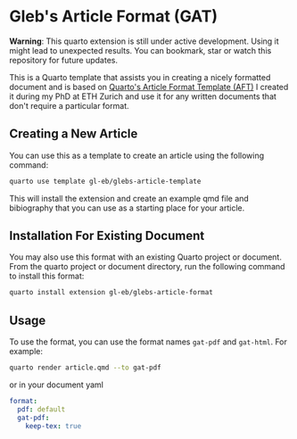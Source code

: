 # Gleb's Article Format (GAT)

**Warning**: This quarto extension is still under active development.
Using it might lead to unexpected results.
You can bookmark, star or watch this repository for future updates.

This is a Quarto template that assists you in creating a nicely formatted
document and is based on
[Quarto's Article Format Template (AFT)](https://github.com/quarto-journals/article-format-template)
I created it during my PhD at ETH Zurich and use it for any written documents
that don't require a particular format.


## Creating a New Article

You can use this as a template to create an article using the following command:

```bash
quarto use template gl-eb/glebs-article-template
```

This will install the extension and create an example qmd file and bibiography
that you can use as a starting place for your article.

## Installation For Existing Document

You may also use this format with an existing Quarto project or document.
From the quarto project or document directory, run the following command to
install this format:

```bash
quarto install extension gl-eb/glebs-article-format
```

## Usage

To use the format, you can use the format names `gat-pdf` and `gat-html`.
For example:

```bash
quarto render article.qmd --to gat-pdf
```

or in your document yaml

```yaml
format:
  pdf: default
  gat-pdf:
    keep-tex: true    
```
